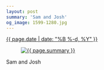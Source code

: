 ```yaml
---
layout: post
summary: 'Sam and Josh'
og_image: 1599-1280.jpg
---
```


<div class="post">
 <time>
  <a href="/1599">
   {{ page.date | date: "%B %-d, %Y" }}
  </a>
 </time>
 <a href="/1599">
  <figure data-taken="2/25/2022">
   <img alt="{{ page.summary }}" sizes="(min-width: 700px) 50vw, calc(100vw - 2rem)" src="{{ site.assets_url }}/1599-640.jpg" srcset="{{ site.assets_url }}/1599-320.jpg 320w, {{ site.assets_url }}/1599-640.jpg 640w, {{ site.assets_url }}/1599-960.jpg 960w, {{ site.assets_url }}/1599-1280.jpg 1280w"/>
  </figure>
 </a>
 <span>
  Sam and Josh
 </span>
</div>
